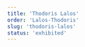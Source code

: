 ```yaml
---
title: 'Thodoris Lalos'
order: 'Lalos-Thodoris'
slug: 'thodoris-lalos'
status: 'exhibited'
---
```

